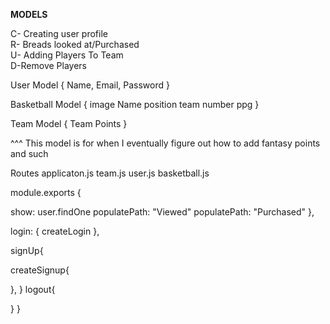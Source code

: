 **MODELS**

C- Creating user profile<br/>
R- Breads looked at/Purchased<br/>
U- Adding Players To Team<br/>
D-Remove Players<br/>

User Model {
  Name,
  Email,
  Password
}

Basketball Model {
  image
  Name
  position
  team
  number
  ppg
}

Team Model {
  Team
  Points
}

^^^ This model is for when I eventually figure out how to add fantasy points and such



Routes
applicaton.js
team.js
user.js
basketball.js

module.exports {

  show:
  user.findOne
  populatePath: "Viewed"
  populatePath: "Purchased"
},

login: {
    createLogin
},

signUp{


  createSignup{

  },
}
logout{

}
}
